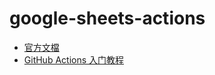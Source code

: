 # google-sheets-actions

* [官方文檔](https://docs.github.com/cn/actions)
* [GitHub Actions 入门教程](http://www.ruanyifeng.com/blog/2019/09/getting-started-with-github-actions.html)
